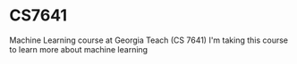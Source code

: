 # CS7641
Machine Learning course at Georgia Teach (CS 7641)
I'm taking this course to learn more about machine learning
